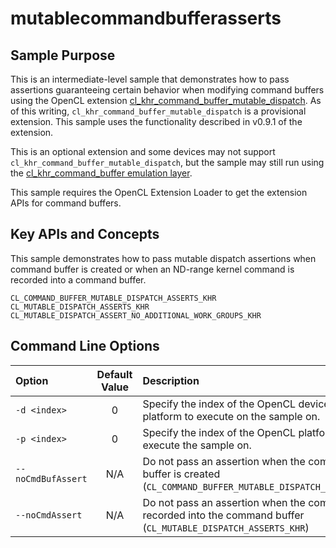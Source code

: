# mutablecommandbufferasserts

## Sample Purpose

This is an intermediate-level sample that demonstrates how to pass assertions guaranteeing certain behavior when modifying command buffers using the OpenCL extension [cl_khr_command_buffer_mutable_dispatch](https://registry.khronos.org/OpenCL/specs/3.0-unified/html/OpenCL_Ext.html#cl_khr_command_buffer_mutable_dispatch).
As of this writing, `cl_khr_command_buffer_mutable_dispatch` is a provisional extension.
This sample uses the functionality described in v0.9.1 of the extension.

This is an optional extension and some devices may not support `cl_khr_command_buffer_mutable_dispatch`, but the sample may still run using the [cl_khr_command_buffer emulation layer](../../layers/10_cmdbufemu).

This sample requires the OpenCL Extension Loader to get the extension APIs for command buffers.

## Key APIs and Concepts

This sample demonstrates how to pass mutable dispatch assertions when command buffer is created or when an ND-range kernel command is recorded into a command buffer.

```
CL_COMMAND_BUFFER_MUTABLE_DISPATCH_ASSERTS_KHR
CL_MUTABLE_DISPATCH_ASSERTS_KHR
CL_MUTABLE_DISPATCH_ASSERT_NO_ADDITIONAL_WORK_GROUPS_KHR
```

## Command Line Options

| Option | Default Value | Description |
|:--|:-:|:--|
| `-d <index>` | 0 | Specify the index of the OpenCL device in the platform to execute on the sample on.
| `-p <index>` | 0 | Specify the index of the OpenCL platform to execute the sample on.
| `--noCmdBufAssert` | N/A | Do not pass an assertion when the command buffer is created (`CL_COMMAND_BUFFER_MUTABLE_DISPATCH_ASSERTS_KHR`)
| `--noCmdAssert` | N/A | Do not pass an assertion when the command is recorded into the command buffer (`CL_MUTABLE_DISPATCH_ASSERTS_KHR`)
